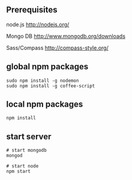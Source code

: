 <h2>Prerequisites</h2>

node.js http://nodejs.org/

Mongo DB http://www.mongodb.org/downloads

Sass/Compass http://compass-style.org/

<h2>global npm packages</h2>

    sudo npm install -g nodemon
    sudo npm install -g coffee-script


<h2>local npm packages</h2>

    npm install


<h2>start server</h2>

    # start mongodb
    mongod

    # start node
    npm start
